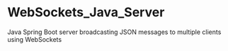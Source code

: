 # WebSockets_Java_Server
Java Spring Boot server broadcasting JSON messages to multiple clients using WebSockets


